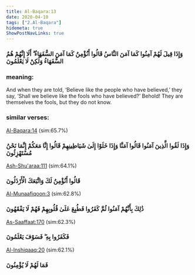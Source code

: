 ```yaml
---
title: Al-Baqara:13
date: 2020-04-10
tags: ["2.Al-Baqara"]
hidemeta: true 
ShowPostNavLinks: true 
---
```

### وَإِذَا قِيلَ لَهُمْ آمِنُوا كَمَا آمَنَ النَّاسُ قَالُوا أَنُؤْمِنُ كَمَا آمَنَ السُّفَهَاءُ ۗ أَلَا إِنَّهُمْ هُمُ السُّفَهَاءُ وَلَٰكِنْ لَا يَعْلَمُونَ
### meaning: 
And when they are told, ‘Believe like the people who have believed,’ they say, ‘Shall we believe like the fools who have believed?’ Behold! They are themselves the fools, but they do not know.
### similar verses: 

[Al-Baqara:14](/2/14) (sim:65.7%)

### وَإِذَا لَقُوا الَّذِينَ آمَنُوا قَالُوا آمَنَّا وَإِذَا خَلَوْا إِلَىٰ شَيَاطِينِهِمْ قَالُوا إِنَّا مَعَكُمْ إِنَّمَا نَحْنُ مُسْتَهْزِئُونَ

[Ash-Shu'araa:111](/26/111) (sim:64.1%)

### قَالُوا أَنُؤْمِنُ لَكَ وَاتَّبَعَكَ الْأَرْذَلُونَ

[Al-Munaafiqoon:3](/63/3) (sim:62.8%)

### ذَٰلِكَ بِأَنَّهُمْ آمَنُوا ثُمَّ كَفَرُوا فَطُبِعَ عَلَىٰ قُلُوبِهِمْ فَهُمْ لَا يَفْقَهُونَ

[As-Saaffaat:170](/37/170) (sim:62.3%)

### فَكَفَرُوا بِهِ ۖ فَسَوْفَ يَعْلَمُونَ

[Al-Inshiqaaq:20](/84/20) (sim:62.1%)

### فَمَا لَهُمْ لَا يُؤْمِنُونَ

